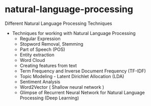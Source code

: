 # natural-language-processing
Different Natural Language Processing Techniques

- Techniques for working with Natural Language Processing
  - Regular Expression
  - Stopword Removal, Stemming
  - Part of Speech (POS)  
  - Entity extraction
  - Word Cloud
  - Creating features from text
  - Term Frequency and Inverse Document Frequency (TF-IDF)
  - Topic Modeling - Latent Dirichlet Allocation (LDA)
  - Sentiment Analysis
  - Word2Vector ( Shallow neural network )
  - Glimpse of Recurrent Neural Network for Natural Language Processing (Deep Learning)
 
